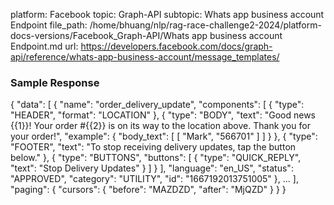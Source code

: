 platform: Facebook
topic: Graph-API
subtopic: Whats app business account Endpoint
file_path: /home/bhuang/nlp/rag-race-challenge2-2024/platform-docs-versions/Facebook_Graph-API/Whats app business account Endpoint.md
url: https://developers.facebook.com/docs/graph-api/reference/whats-app-business-account/message_templates/


### Sample Response

{
  "data": \[
    {
      "name": "order\_delivery\_update",
      "components": \[
        {
          "type": "HEADER",
          "format": "LOCATION"
        },
        {
          "type": "BODY",
          "text": "Good news {{1}}! Your order #{{2}} is on its way to the location above. Thank you for your order!",
          "example": {
            "body\_text": \[
              \[
                "Mark",
                "566701"
              \]
            \]
          }
        },
        {
          "type": "FOOTER",
          "text": "To stop receiving delivery updates, tap the button below."
        },
        {
          "type": "BUTTONS",
          "buttons": \[
            {
              "type": "QUICK\_REPLY",
              "text": "Stop Delivery Updates"
            }
          \]
        }
      \],
      "language": "en\_US",
      "status": "APPROVED",
      "category": "UTILITY",
      "id": "1667192013751005"
    },
    ...
  \],
  "paging": {
    "cursors": {
      "before": "MAZDZD",
      "after": "MjQZD"
    }
  }
}